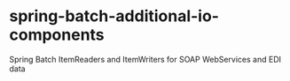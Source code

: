 # spring-batch-additional-io-components
Spring Batch ItemReaders and ItemWriters for SOAP WebServices and EDI data
